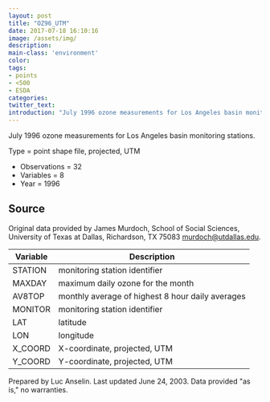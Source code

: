 ```yaml
---
layout: post
title: "OZ96_UTM"
date: 2017-07-18 16:10:16
image: /assets/img/
description:
main-class: 'environment'
color:
tags:
- points
- <500
- ESDA
categories:
twitter_text:
introduction: "July 1996 ozone measurements for Los Angeles basin monitoring stations."
---
```


<script>
var map = L.map('map');
L.tileLayer('https://api.tiles.mapbox.com/v4/{id}/{z}/{x}/{y}.png?access_token=pk.eyJ1IjoibWFwYm94IiwiYSI6ImNpejY4NXVycTA2emYycXBndHRqcmZ3N3gifQ.rJcFIG214AriISLbB6B5aw', { <!--this is the URL for the Nepal Geojson-->
maxZoom: 18,
attribution: 'Map data &copy; <a href="http://openstreetmap.org">OpenStreetMap</a> contributors, ' +
'<a href="http://creativecommons.org/licenses/by-sa/2.0/">CC-BY-SA</a>, ' +
'Imagery © <a href="http://mapbox.com">Mapbox</a>',
id: 'mapbox.light'
}).addTo(map);

map.scrollWheelZoom.disable();
map.touchZoom.disable();
var enableMapInteraction = function () {
map.scrollWheelZoom.enable();
map.touchZoom.enable();
}
$('#map').on('click touch', enableMapInteraction);
$('#map').on('mouseout', function(){ map.scrollWheelZoom.disable();});

var smallIcon = L.icon({
iconUrl: 'http://www.hckrecruitment.nic.in/images/blue.png',
iconSize: [16, 16], // size of the icon
});

function onEachFeature(feature, layer) {
//console.log(feature);
var txt = "";
for (var fname in feature.properties) {
txt += fname;
txt += " : ";
txt += feature.properties[fname];
txt += "<br/>";
}
layer.bindPopup(txt);
}


// load GeoJSON from an external file
// load GeoJSON from an external file
$.getJSON("../data/ozone.geojson",function(data){
// add GeoJSON layer to the map once the file is loaded
var json = L.geoJson(data, {
pointToLayer: function(feature, latlng) {

return L.marker(latlng, {
icon: smallIcon
});
},
onEachFeature: onEachFeature
});
json.addTo(map);
map.fitBounds(json.getBounds());
});

</script>

July 1996 ozone measurements for Los Angeles basin monitoring stations.

Type = point shape file, projected, UTM

* Observations = 32
* Variables = 8
* Year = 1996

**Source**
----------

Original data provided by James Murdoch, School of Social Sciences, University of Texas at Dallas, Richardson, TX 75083 [murdoch@utdallas.edu](mailto:murdoch@utdallas.edu).



|**Variable**|**Description**|
|---|---|
|STATION|monitoring station identifier|
|MAXDAY|maximum daily ozone for the month|
|AV8TOP|monthly average of highest 8 hour daily averages|
|MONITOR|monitoring station identifier|
|LAT|latitude|
|LON|longitude|
|X_COORD|X-coordinate, projected, UTM|
|Y_COORD|Y-coordinate, projected, UTM|


Prepared by Luc Anselin. Last updated June 24, 2003. Data provided "as is," no warranties.
